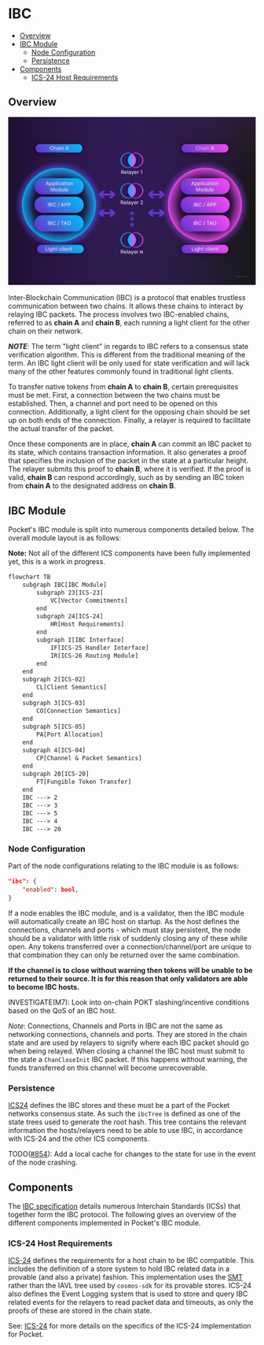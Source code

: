 # IBC <!-- omit in toc -->

- [Overview](#overview)
- [IBC Module](#ibc-module)
  - [Node Configuration](#node-configuration)
  - [Persistence](#persistence)
- [Components](#components)
  - [ICS-24 Host Requirements](#ics-24-host-requirements)

## Overview

![IBC High Level](./high-level-ibc.png)

Inter-Blockchain Communication (IBC) is a protocol that enables trustless communication between two chains. It allows these chains to interact by relaying IBC packets. The process involves two IBC-enabled chains, referred to as **chain A** and **chain B**, each running a light client for the other chain on their network.

_**NOTE**_: The term "light client" in regards to IBC refers to a consensus state verification algorithm. This is different from the traditional meaning of the term. An IBC light client will be only used for state verification and will lack many of the other features commonly found in traditional light clients.

To transfer native tokens from **chain A** to **chain B**, certain prerequisites must be met. First, a connection between the two chains must be established. Then, a channel and port need to be opened on this connection. Additionally, a light client for the opposing chain should be set up on both ends of the connection. Finally, a relayer is required to facilitate the actual transfer of the packet.

Once these components are in place, **chain A** can commit an IBC packet to its state, which contains transaction information. It also generates a proof that specifies the inclusion of the packet in the state at a particular height. The relayer submits this proof to **chain B**, where it is verified. If the proof is valid, **chain B** can respond accordingly, such as by sending an IBC token from **chain A** to the designated address on **chain B**.

## IBC Module

Pocket's IBC module is split into numerous components detailed below. The overall module layout is as follows:

**Note:** Not all of the different ICS components have been fully implemented yet, this is a work in progress.

```mermaid
flowchart TB
    subgraph IBC[IBC Module]
        subgraph 23[ICS-23]
            VC[Vector Commitments]
        end
        subgraph 24[ICS-24]
            HR[Host Requirements]
        end
        subgraph I[IBC Interface]
            IF[ICS-25 Handler Interface]
            IR[ICS-26 Routing Module]
        end
    end
    subgraph 2[ICS-02]
        CL[Client Semantics]
    end
    subgraph 3[ICS-03]
        CO[Connection Semantics]
    end
    subgraph 5[ICS-05]
        PA[Port Allocation]
    end
    subgraph 4[ICS-04]
        CP[Channel & Packet Semantics]
    end
    subgraph 20[ICS-20]
        FT[Fungible Token Transfer]
    end
    IBC ---> 2
    IBC ---> 3
    IBC ---> 5
    IBC ---> 4
    IBC ---> 20
```

### Node Configuration

Part of the node configurations relating to the IBC module is as follows:

```json
"ibc": {
    "enabled": bool,
}
```

If a node enables the IBC module, and is a validator, then the IBC module will automatically create an IBC host on startup. As the host defines the connections, channels and ports - which must stay persistent, the node should be a validator with little risk of suddenly closing any of these while open. Any tokens transferred over a connection/channel/port are unique to that combination they can only be returned over the same combination.

**If the channel is to close without warning then tokens will be unable to be returned to their source. It is for this reason that only validators are able to become IBC hosts.**

INVESTIGATE(M7): Look into on-chain POKT slashing/incentive conditions based on the QoS of an IBC host.

_Note_: Connections, Channels and Ports in IBC are not the same as networking connections, channels and ports. They are stored in the chain state and are used by relayers to signify where each IBC packet should go when being relayed. When closing a channel the IBC host must submit to the state a `ChanCloseInit` IBC packet. If this happens without warning, the funds transferred on this channel will become unrecoverable.

### Persistence

[ICS24][ics24] defines the IBC stores and these must be a part of the Pocket networks consensus state. As such the `ibcTree` is defined as one of the state trees used to generate the root hash. This tree contains the relevant information the hosts/relayers need to be able to use IBC, in accordance with ICS-24 and the other ICS components.

TODO([#854](https://github.com/pokt-network/pocket/issues/854)): Add a local cache for changes to the state for use in the event of the node crashing.

## Components

The [IBC specification][ibc-spec] details numerous Interchain Standards (ICSs) that together form the IBC protocol. The following gives an overview of the different components implemented in Pocket's IBC module.

### ICS-24 Host Requirements

[ICS-24][ics24] defines the requirements for a host chain to be IBC compatible. This includes the definition of a store system to hold IBC related data in a provable (and also a private) fashion. This implementation uses the [SMT][smt] rather than the IAVL tree used by `cosmos-sdk` for its provable stores. ICS-24 also defines the Event Logging system that is used to store and query IBC related events for the relayers to read packet data and timeouts, as only the proofs of these are stored in the chain state.

See: [ICS-24](./ics24.md) for more details on the specifics of the ICS-24 implementation for Pocket.

[ibc-spec]: https://github.com/cosmos/ibc
[ics24]: https://github.com/cosmos/ibc/blob/main/spec/core/ics-024-host-requirements/README.md
[smt]: https://github.com/pokt-network/smt
